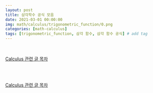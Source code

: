 ```yaml
---
layout: post
title: 삼각학수 공식 모음
date: 2021-03-01 00:00:00
img: math/calculus/trigonometric_function/0.png
categories: [math-calculus] 
tags: [trigonometric_function, 삼각 함수, 삼각 함수 공식] # add tag
---
```


<br>

[Calculus 관련 글 목차](https://gaussian37.github.io/math-calculus-table/)

<br>





<br>

[Calculus 관련 글 목차](https://gaussian37.github.io/math-calculus-table/)

<br>